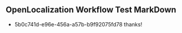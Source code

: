 ## OpenLocalization Workflow Test MarkDown
* 5b0c741d-e96e-456a-a57b-b9f92075fd78 thanks!

<!--HONumber=Jul16_HO4-->



